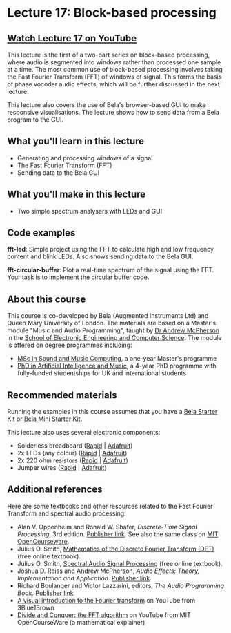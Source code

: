 # Lecture 17: Block-based processing

## [Watch Lecture 17 on YouTube](https://www.youtube.com/watch?v=2uyWn8P0CVg)

This lecture is the first of a two-part series on block-based processing, where audio is segmented into windows rather than processed one sample at a time. The most common use of block-based processing involves taking the Fast Fourier Transform (FFT) of windows of signal. This forms the basis of phase vocoder audio effects, which will be further discussed in the next lecture.

This lecture also covers the use of Bela's browser-based GUI to make responsive visualisations. The lecture shows how to send data from a Bela program to the GUI.

## What you'll learn in this lecture

* Generating and processing windows of a signal
* The Fast Fourier Transform (FFT)
* Sending data to the Bela GUI

## What you'll make in this lecture

* Two simple spectrum analysers with LEDs and GUI

## Code examples

**fft-led**: Simple project using the FFT to calculate high and low frequency content and blink LEDs. Also shows sending data to the Bela GUI.

**fft-circular-buffer**: Plot a real-time spectrum of the signal using the FFT. Your task is to implement the circular buffer code.

## About this course

This course is co-developed by Bela (Augmented Instruments Ltd) and Queen Mary University of London. The materials are based on a Master's module "Music and Audio Programming", taught by [Dr Andrew McPherson](http://instrumentslab.org) in the [School of Electronic Engineering and Computer Science](http://www.eecs.qmul.ac.uk). The module is offered on degree programmes including:

* [MSc in Sound and Music Computing](https://www.qmul.ac.uk/postgraduate/taught/coursefinder/courses/129308.html), a one-year Master's programme
* [PhD in Artificial Intelligence and Music](http://www.aim.qmul.ac.uk), a 4-year PhD programme with fully-funded studentships for UK and international students

## Recommended materials

Running the examples in this course assumes that you have a [Bela Starter Kit](https://shop.bela.io/products/bela-starter-kit) or [Bela Mini Starter Kit](https://shop.bela.io/products/bela-mini-starter-kit).

This lecture also uses several electronic components:

* Solderless breadboard ([Rapid](https://www.rapidonline.com/rapid-tp-039-solderless-breadboard-transparent-400-points-34-0671) | [Adafruit](https://www.adafruit.com/product/64))
* 2x LEDs (any colour) ([Rapid](https://www.rapidonline.com/kingbright-l-7113gd-5mm-2-2v-green-led-20mcd-55-0120) | [Adafruit](https://www.adafruit.com/product/298))
* 2x 220 ohm resistors ([Rapid](https://www.rapidonline.com/truohm-cr-025-220r-carbon-film-resistor-0-25w-pack-of-100-62-0354) | [Adafruit](https://www.adafruit.com/product/2780))
* Jumper wires ([Rapid](https://www.rapidonline.com/rapid-jw-003-breadboard-jumper-wires-bundle-of-75-34-0673) | [Adafruit](https://www.adafruit.com/product/153))

## Additional references

Here are some textbooks and other resources related to the Fast Fourier Transform and spectral audio processing:

* Alan V. Oppenheim and Ronald W. Shafer, *Discrete-Time Signal Processing*, 3rd edition. [Publisher link](http://www.pearsonhighered.com/product?ISBN=0131988425). See also the same class on [MIT OpenCourseware](https://ocw.mit.edu/courses/electrical-engineering-and-computer-science/6-341-discrete-time-signal-processing-fall-2005/).
* Julius O. Smith, [Mathematics of the Discrete Fourier Transform (DFT)](https://ccrma.stanford.edu/~jos/mdft/) (free online textbook).
* Julius O. Smith, [Spectral Audio Signal Processing](https://ccrma.stanford.edu/~jos/sasp/) (free online textbook).
* Joshua D. Reiss and Andrew McPherson, *Audio Effects: Theory, Implementation and Application*. [Publisher link](https://www.taylorfrancis.com/books/9780429097232).
* Richard Boulanger and Victor Lazzarini, editors, *The Audio Programming Book*. [Publisher link](https://mitpress.mit.edu/books/audio-programming-book)
* [A visual introduction to the Fourier transform](https://www.youtube.com/watch?v=spUNpyF58BY) on YouTube from 3Blue1Brown
* [Divide and Conquer: the FFT algorithm](https://www.youtube.com/watch?v=iTMn0Kt18tg) on YouTube from MIT OpenCourseWare (a mathematical explainer)
